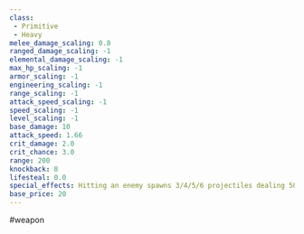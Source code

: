 ```yaml
---
class: 
 - Primitive
 - Heavy
melee_damage_scaling: 0.8
ranged_damage_scaling: -1
elemental_damage_scaling: -1
max_hp_scaling: -1
armor_scaling: -1
engineering_scaling: -1
range_scaling: -1
attack_speed_scaling: -1
speed_scaling: -1
level_scaling: -1
base_damage: 10
attack_speed: 1.66
crit_damage: 2.0
crit_chance: 3.0
range: 200
knockback: 8
lifesteal: 0.0
special_effects: Hitting an enemy spawns 3/4/5/6 projectiles dealing 50% damage
base_price: 20
---
```

#weapon